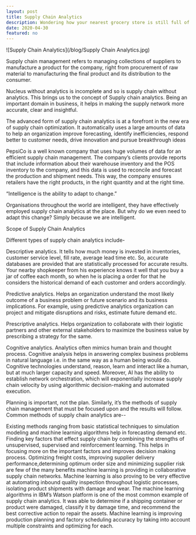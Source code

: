```yaml
---
layout: post
title: Supply Chain Analytics
description: Wondering how your nearest grocery store is still full of your favourite black bourbon, despite the ongoing lockdown? Not to worry, we are here to clear all your doubts. The answer is Supply Chain Management, a simple concept with dynamic applications.
date: 2020-04-30
featured: no
---
```



![Supply Chain Analytics](/blog/Supply Chain Analytics.jpg)

Supply chain management refers to managing collections of suppliers to manufacture a product for the company, right from procurement of raw material to manufacturing the final product and its distribution to the consumer.

Nucleus without analytics is incomplete and so is supply chain without analytics. This brings us to the concept of Supply chain analytics. Being an important domain in business, it helps in making the supply network more accurate, clear and insightful.

The advanced form of supply chain analytics is at a forefront in the new era of supply chain optimization. It automatically uses a large amounts of data to help an organization improve forecasting, identify inefficiencies, respond better to customer needs, drive innovation and pursue breakthrough ideas

PepsiCo is a well known company that uses huge volumes of data for an efficient supply chain management. The company’s clients provide reports that include information about their warehouse inventory and the POS inventory to the company, and this data is used to reconcile and forecast the production and shipment needs. This way, the company ensures retailers have the right products, in the right quantity and at the right time.

“Intelligence is the ability to adapt to change.”

Organisations throughout the world are intelligent, they have effectively employed supply chain analytics at the place. But why do we even need to adapt this change? Simply because we are intelligent.


Scope of Supply Chain Analytics

Different types of supply chain analytics include-

Descriptive analytics. It tells how much money is invested in inventories, customer service level, fill rate, average lead time etc. So, accurate databases are provided that are statistically processed for accurate results. Your nearby shopkeeper from his experience knows it well that you buy a jar of coffee each month, so when he is placing a order for that he considers the historical demand of each customer and orders accordingly.

Predictive analytics. Helps an organization understand the most likely outcome of a business problem or future scenario and its business implications. For example, using predictive analytics organization can project and mitigate disruptions and risks, estimate future demand etc.

Prescriptive analytics. Helps organization to collaborate with their logistic partners and other external stakeholders to maximize the business value by prescribing a strategy for the same.

Cognitive analytics. Analytics often mimics human brain and thought process. Cognitive analysis helps in answering complex business problems in natural language i.e. in the same way as a human being would do. Cognitive technologies understand, reason, learn and interact like a human, but at much larger capacity and speed. Moreover, AI has the ability to establish network orchestration, which will exponentially increase supply chain velocity by using algorithmic decision-making and automated execution.

Planning is important, not the plan. Similarly, it’s the methods of supply chain management that must be focused upon and the results will follow. Common methods of supply chain  analytics are--

Existing methods ranging from basic statistical techniques to simulation modeling and machine learning algorithms help in forecasting demand etc.
Finding key factors that effect supply chain by combining the strengths of unsupervised, supervised and reinforcement learning. This helps in focusing more on the important factors and improves decision making process.
Optimizing freight costs, improving supplier delivery performance,determining optimum order size and minimizing supplier risk are few of the many benefits machine learning is providing in collaborative supply chain networks.
Machine learning is also proving to be very effective at automating inbound quality inspection throughout logistic processes, isolating product shipments with damage and wear. The machine learning algorithms in IBM’s Watson platform is one of the most common example of supply chain analytics. It was able to determine if a shipping container or product were damaged, classify it by damage time, and recommend the best corrective action to repair the assets.
Machine learning is improving production planning and factory scheduling accuracy by taking into account multiple constraints and optimizing for each.